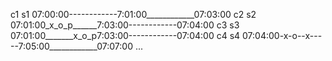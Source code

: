 c1 s1 07:00:00------------7:01:00____________07:03:00
c2 s2 07:01:00_x_o_p______7:03:00------------07:04:00
c3 s3 07:01:00_______x_o_p7:03:00------------07:04:00
c4 s4 07:04:00-x-o--x-----7:05:00____________07:07:00
...